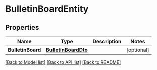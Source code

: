 # BulletinBoardEntity

## Properties

Name | Type | Description | Notes
------------ | ------------- | ------------- | -------------
**BulletinBoard** | [**BulletinBoardDto**](BulletinBoardDTO.md) |  | [optional] 

[[Back to Model list]](../README.md#documentation-for-models) [[Back to API list]](../README.md#documentation-for-api-endpoints) [[Back to README]](../README.md)


